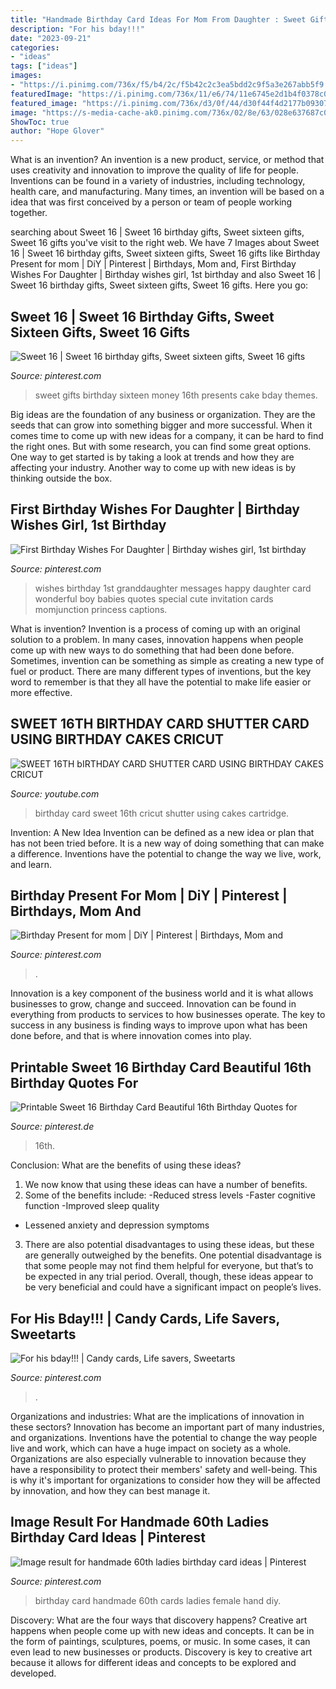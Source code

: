 ```yaml
---
title: "Handmade Birthday Card Ideas For Mom From Daughter : Sweet Gifts Birthday Sixteen Money 16th Presents Cake Bday Themes"
description: "For his bday!!!"
date: "2023-09-21"
categories:
- "ideas"
tags: ["ideas"]
images:
- "https://i.pinimg.com/736x/f5/b4/2c/f5b42c2c3ea5bdd2c9f5a3e267abb5f9.jpg"
featuredImage: "https://i.pinimg.com/736x/11/e6/74/11e6745e2d1b4f0378c0c1fb6c800e55.jpg"
featured_image: "https://i.pinimg.com/736x/d3/0f/44/d30f44f4d2177b0930739ec5415fd75c.jpg"
image: "https://s-media-cache-ak0.pinimg.com/736x/02/8e/63/028e637687c0885f73ef5eda8bf76101.jpg"
ShowToc: true
author: "Hope Glover"
---
```



What is an invention?
An invention is a new product, service, or method that uses creativity and innovation to improve the quality of life for people. Inventions can be found in a variety of industries, including technology, health care, and manufacturing. Many times, an invention will be based on a idea that was first conceived by a person or team of people working together.

	

		
searching about Sweet 16 | Sweet 16 birthday gifts, Sweet sixteen gifts, Sweet 16 gifts you've visit to the right web. We have 7 Images about Sweet 16 | Sweet 16 birthday gifts, Sweet sixteen gifts, Sweet 16 gifts like Birthday Present for mom | DiY | Pinterest | Birthdays, Mom and, First Birthday Wishes For Daughter | Birthday wishes girl, 1st birthday and also Sweet 16 | Sweet 16 birthday gifts, Sweet sixteen gifts, Sweet 16 gifts. Here you go:
		
    
## Sweet 16 | Sweet 16 Birthday Gifts, Sweet Sixteen Gifts, Sweet 16 Gifts

<img loading=lazy src="https://i.pinimg.com/736x/7b/d0/1f/7bd01f48c4e6490c50ec2c9d71611eb5.jpg" onerror="this.onerror=null;this.src='https://tse2.mm.bing.net/th?id=OIP.guoVEyr5s-l5GBLt3VU0nAHaJ3&amp;pid=15.1';" alt="Sweet 16 | Sweet 16 birthday gifts, Sweet sixteen gifts, Sweet 16 gifts">

_Source: pinterest.com_

>sweet gifts birthday sixteen money 16th presents cake bday themes. 

	

Big ideas are the foundation of any business or organization. They are the seeds that can grow into something bigger and more successful. When it comes time to come up with new ideas for a company, it can be hard to find the right ones. But with some research, you can find some great options. One way to get started is by taking a look at trends and how they are affecting your industry. Another way to come up with new ideas is by thinking outside the box.

    
## First Birthday Wishes For Daughter | Birthday Wishes Girl, 1st Birthday

<img loading=lazy src="https://i.pinimg.com/736x/d2/b9/a1/d2b9a1fa0394ee8d1eaa38085401ee1b.jpg" onerror="this.onerror=null;this.src='https://tse2.mm.bing.net/th?id=OIP.ctZOufgFDLwdyBlPh_1SVwHaE8&amp;pid=15.1';" alt="First Birthday Wishes For Daughter | Birthday wishes girl, 1st birthday">

_Source: pinterest.com_

>wishes birthday 1st granddaughter messages happy daughter card wonderful boy babies quotes special cute invitation cards momjunction princess captions. 

	

What is invention?
Invention is a process of coming up with an original solution to a problem. In many cases, innovation happens when people come up with new ways to do something that had been done before. Sometimes, invention can be something as simple as creating a new type of fuel or product. There are many different types of inventions, but the key word to remember is that they all have the potential to make life easier or more effective.

    
## SWEET 16TH BIRTHDAY CARD SHUTTER CARD USING BIRTHDAY CAKES CRICUT

<img loading=lazy src="https://i.ytimg.com/vi/4wgZO5-Uu0A/maxresdefault.jpg" onerror="this.onerror=null;this.src='https://tse2.mm.bing.net/th?id=OIP.eewWBmbJLgSsneyBcMtcZgHaEK&amp;pid=15.1';" alt="SWEET 16TH bIRTHDAY CARD SHUTTER CARD USING BIRTHDAY CAKES CRICUT">

_Source: youtube.com_

>birthday card sweet 16th cricut shutter using cakes cartridge. 

	

Invention: A New Idea
Invention can be defined as a new idea or plan that has not been tried before. It is a new way of doing something that can make a difference. Inventions have the potential to change the way we live, work, and learn.

    
## Birthday Present For Mom | DiY | Pinterest | Birthdays, Mom And

<img loading=lazy src="https://s-media-cache-ak0.pinimg.com/736x/02/8e/63/028e637687c0885f73ef5eda8bf76101.jpg" onerror="this.onerror=null;this.src='https://tse4.mm.bing.net/th?id=OIP.MJ0MRbT_TKbwYgM444AyowHaJ3&amp;pid=15.1';" alt="Birthday Present for mom | DiY | Pinterest | Birthdays, Mom and">

_Source: pinterest.com_

>. 

	

Innovation is a key component of the business world and it is what allows businesses to grow, change and succeed. Innovation can be found in everything from products to services to how businesses operate. The key to success in any business is finding ways to improve upon what has been done before, and that is where innovation comes into play.

    
## Printable Sweet 16 Birthday Card Beautiful 16th Birthday Quotes For

<img loading=lazy src="https://i.pinimg.com/736x/d3/0f/44/d30f44f4d2177b0930739ec5415fd75c.jpg" onerror="this.onerror=null;this.src='https://tse4.mm.bing.net/th?id=OIP.JRTr-kUq7Y7wgnataR6KeQHaLH&amp;pid=15.1';" alt="Printable Sweet 16 Birthday Card Beautiful 16th Birthday Quotes for">

_Source: pinterest.de_

>16th. 

	

Conclusion: What are the benefits of using these ideas?
1. We now know that using these ideas can have a number of benefits.
2. Some of the benefits include: 
-Reduced stress levels 
-Faster cognitive function 
-Improved sleep quality 
- Lessened anxiety and depression symptoms 
3. There are also potential disadvantages to using these ideas, but these are generally outweighed by the benefits. One potential disadvantage is that some people may not find them helpful for everyone, but that’s to be expected in any trial period. Overall, though, these ideas appear to be very beneficial and could have a significant impact on people’s lives.

    
## For His Bday!!! | Candy Cards, Life Savers, Sweetarts

<img loading=lazy src="https://i.pinimg.com/736x/f5/b4/2c/f5b42c2c3ea5bdd2c9f5a3e267abb5f9.jpg" onerror="this.onerror=null;this.src='https://tse2.mm.bing.net/th?id=OIP.7KqMOu8M261XBNe16YrZgAHaJ3&amp;pid=15.1';" alt="For his bday!!! | Candy cards, Life savers, Sweetarts">

_Source: pinterest.com_

>. 

	

Organizations and industries: What are the implications of innovation in these sectors?
Innovation has become an important part of many industries, and organizations. Inventions have the potential to change the way people live and work, which can have a huge impact on society as a whole. Organizations are also especially vulnerable to innovation because they have a responsibility to protect their members' safety and well-being. This is why it's important for organizations to consider how they will be affected by innovation, and how they can best manage it.

    
## Image Result For Handmade 60th Ladies Birthday Card Ideas | Pinterest

<img loading=lazy src="https://i.pinimg.com/736x/11/e6/74/11e6745e2d1b4f0378c0c1fb6c800e55.jpg" onerror="this.onerror=null;this.src='https://tse4.mm.bing.net/th?id=OIP.4GLm-hmAI548_iQ1L-Iu4wAAAA&amp;pid=15.1';" alt="Image result for handmade 60th ladies birthday card ideas | Pinterest">

_Source: pinterest.com_

>birthday card handmade 60th cards ladies female hand diy. 

	

Discovery: What are the four ways that discovery happens?
Creative art happens when people come up with new ideas and concepts. It can be in the form of paintings, sculptures, poems, or music. In some cases, it can even lead to new businesses or products. Discovery is key to creative art because it allows for different ideas and concepts to be explored and developed.

